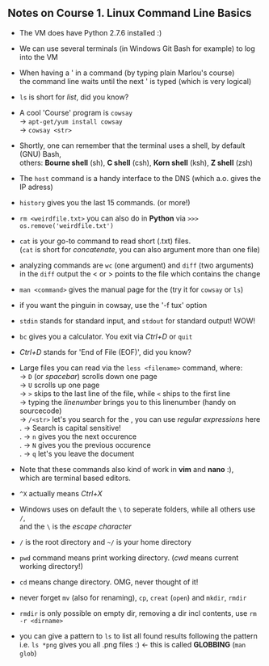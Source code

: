 ## Notes on Course 1. Linux Command Line Basics

* The VM does have Python 2.7.6 installed :)
* We can use several terminals (in Windows Git Bash for example) to log into the VM
* When having a ' in a command (by typing plain Marlou's course)   
  the command line waits until the next ' is typed (which is very logical)
* `ls` is short for _list_, did you know?
* A cool 'Course' program is `cowsay`  
    -> `apt-get/yum install cowsay`  
    -> `cowsay <str>`
* Shortly, one can remember that the terminal uses a shell, by default (GNU) Bash,  
  others: **Bourne shell** (sh), **C shell** (csh), **Korn shell** (ksh), **Z shell** (zsh)
* The `host` command is a handy interface to the DNS (which a.o. gives the IP adress)
* `history` gives you the last 15 commands. (or more!)
* `rm <weirdfile.txt>` you can also do in **Python** via `>>> os.remove('weirdfile.txt')`


* `cat` is your go-to command to read short (.txt) files.  
  (`cat` is short for _concatenate_, you can also argument more than one file)
* analyzing commands are `wc` (one argument) and `diff` (two arguments)  
  in the `diff` output the < or > points to the file which contains the change
* `man <command>` gives the manual page for the <command> (try it for `cowsay` or `ls`)
* if you want the pinguin in cowsay, use the '-f tux' option
* `stdin` stands for standard input, and `stdout` for standard output! WOW!
* `bc` gives you a calculator. You exit via _Ctrl+D_ or `quit`
* _Ctrl+D_ stands for 'End of File (EOF)', did you know?
* Large files you can read via the `less <filename>` command, where:  
    -> `D` (or _spacebar_) scrolls down one page  
    -> `U` scrolls up one page  
    -> `>` skips to the last line of the file, while `<` ships to the first line  
    -> typing the _linenumber_ brings you to this linenumber (handy on sourcecode)  
    -> `/<str>` let's you search for the <str>, you can use _regular expressions_ here  
    .  -> Search is capital sensitive!  
    .  -> `n` gives you the next occurence  
    .  -> `N` gives you the previous occurence  
    .  -> `q` let's you leave the document  
* Note that these commands also kind of work in **vim** and **nano** :),   
  which are terminal based editors.  
* `^X` actually means _Ctrl+X_


* Windows uses on default the `\` to seperate folders, while all others use `/`,   
  and the `\` is the _escape character_
* `/` is the root directory and `~/` is your home directory
* `pwd` command means print working directory. (_cwd_ means current working directory!)
* `cd` means change directory. OMG, never thought of it!
* never forget `mv` (also for renaming), `cp`, `creat` (`open`) and `mkdir`, `rmdir` 
* `rmdir` is only possible on empty dir, removing a dir incl contents, use `rm -r <dirname>`
* you can give a pattern to `ls` to list all found results following the pattern
  i.e. `ls *png` gives you all .png files :) <- this is called **GLOBBING** (`man glob`)
